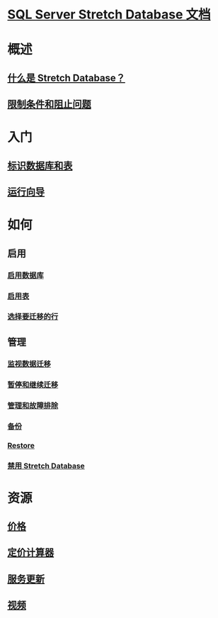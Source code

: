 # [SQL Server Stretch Database 文档](index.md)

# 概述
## [什么是 Stretch Database？](https://docs.microsoft.com/sql/sql-server/stretch-database/stretch-database)
## [限制条件和阻止问题](https://docs.microsoft.com/sql/sql-server/stretch-database/limitations-for-stretch-database)

# 入门
## [标识数据库和表](https://docs.microsoft.com/sql/sql-server/stretch-database/stretch-database-databases-and-tables-stretch-database-advisor)
## [运行向导](https://docs.microsoft.com/sql/sql-server/stretch-database/get-started-by-running-the-enable-database-for-stretch-wizard)

# 如何
## 启用
### [启用数据库](https://docs.microsoft.com/sql/sql-server/stretch-database/enable-stretch-database-for-a-database)
### [启用表](https://docs.microsoft.com/sql/sql-server/stretch-database/enable-stretch-database-for-a-table)
### [选择要迁移的行](https://docs.microsoft.com/sql/sql-server/stretch-database/select-rows-to-migrate-by-using-a-filter-function-stretch-database)
## 管理
### [监视数据迁移](https://docs.microsoft.com/sql/sql-server/stretch-database/monitor-and-troubleshoot-data-migration-stretch-database)
### [暂停和继续迁移](https://docs.microsoft.com/sql/sql-server/stretch-database/pause-and-resume-data-migration-stretch-database)
### [管理和故障排除](https://docs.microsoft.com/sql/sql-server/stretch-database/manage-and-troubleshoot-stretch-database)
### [备份](https://docs.microsoft.com/sql/sql-server/stretch-database/backup-stretch-enabled-databases-stretch-database)
### [Restore](https://docs.microsoft.com/sql/sql-server/stretch-database/restore-stretch-enabled-databases-stretch-database)
### [禁用 Stretch Database](https://docs.microsoft.com/sql/sql-server/stretch-database/disable-stretch-database-and-bring-back-remote-data)

# 资源
## [价格](https://www.azure.cn/pricing/details/sql-server-stretch-database/)
## [定价计算器](https://www.azure.cn/pricing/calculator/)
## [服务更新](https://www.azure.cn/what-is-new/)
## [视频](https://www.azure.cn/video-center/)
<!--ms.date: 04/09/2018 -->